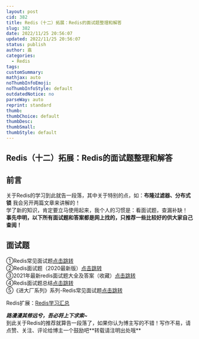 ```yaml
---
layout: post
cid: 382
title: Redis（十二）拓展：Redis的面试题整理和解答
slug: 382
date: 2022/11/25 20:56:07
updated: 2022/11/25 20:56:07
status: publish
author: 翕
categories: 
  - Redis
tags: 
customSummary: 
mathjax: auto
noThumbInfoEmoji: 
noThumbInfoStyle: default
outdatedNotice: no
parseWay: auto
reprint: standard
thumb: 
thumbChoice: default
thumbDesc: 
thumbSmall: 
thumbStyle: default
---
```



## Redis（十二）拓展：Redis的面试题整理和解答

## 前言

关于Redis的学习到此就告一段落，其中关于特别的点，如：**布隆过滤器、分布式锁** 我会另开两篇文章来讲解的！  
学了新的知识，肯定要立马使用起来，我个人的习惯是：看面试题，查漏补缺！  
**事先申明，以下所有面试题和答案都是网上找的，只推荐一些比较好的供大家自己查阅！**

## 面试题

①Redis常见面试题[点击跳转](https://www.cnblogs.com/jasontec/p/9699242.html)  
②Redis面试题（2020最新版）[点击跳转](https://blog.csdn.net/ThinkWon/article/details/103522351)  
③2021年最新redis面试题大全及答案（收藏）[点击跳转](https://www.php.cn/redis/458425.html)  
④Redis面试题总结[点击跳转](https://www.jianshu.com/p/65765dd10671)  
⑤《进大厂系列》系列-Redis常见面试题[点击跳转](https://zhuanlan.zhihu.com/p/91539644)

Redis扩展：[Redis学习汇总](https://blog.csdn.net/weixin_43829443/article/details/112839985)

***路漫漫其修远兮，吾必将上下求索~***  
到此关于Redis的推荐就算告一段落了，如果你认为博主写的不错！写作不易，请点赞、关注、评论给博主一个鼓励吧\*\*转载请注明出处哦\*\*